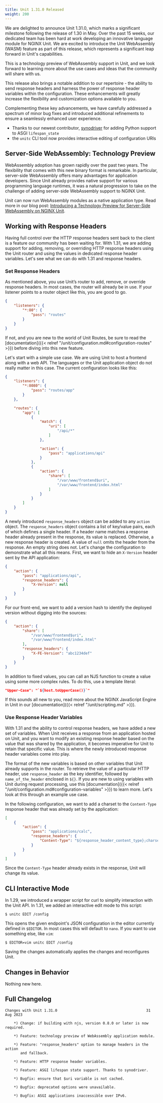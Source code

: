 ```yaml
---
title: Unit 1.31.0 Released
weight: 200
---
```


We are delighted to announce Unit 1.31.0, which marks a significant milestone
following the release of 1.30 in May. Over the past 15 weeks, our dedicated
team has been hard at work developing an innovative language module for NGINX
Unit. We are excited to introduce the Unit WebAssembly (WASM) feature as part
of this release, which represents a significant leap forward in Unit's
capabilities.

This is a technology preview of WebAssembly support in Unit, and we look
forward to learning more about the use cases and ideas that the community will
share with us.

This release also brings a notable addition to our repertoire - the ability to
send response headers and harness the power of response header variables within
the configuration. These enhancements will greatly increase the flexibility and
customization options available to you.

Complementing these key advancements, we have carefully addressed a spectrum of
minor bug fixes and introduced additional refinements to ensure a seamlessly
enhanced user experience.

- Thanks to our newest contributor,
  [synodriver](https://github.com/nginx/unit/commits?author=synodriver)
  for adding Python support to ASGI `lifespan_state`
- the `unitc` CLI tool now provides interactive editing of
  configuration URIs

## Server-Side WebAssembly: Technology Preview

WebAssembly adoption has grown rapidly over the past two years. The flexibility
that comes with this new binary format is remarkable. In particular,
server-side WebAssembly offers many advantages for application developers.
Since Unit already provides native support for various programming language
runtimes, it was a natural progression to take on the challenge of adding
server-side WebAssembly support to NGINX Unit.

Unit can now run WebAssembly modules as a native application type. Read more in
our blog post:
[Introducing a Technology Preview for Server-Side WebAssembly on NGINX Unit](https://www.nginx.com/blog/server-side-webassembly-nginx-unit/).

## Working with Response Headers

Having full control over the HTTP response headers sent back to the client is a
feature our community has been waiting for. With 1.31, we are adding support
for adding, removing, or overriding HTTP response headers using the Unit router
and using the values in dedicated response header variables. Let's see what we
can do with 1.31 and response headers.

### Set Response Headers

As mentioned above, you use Unit’s router to add, remove, or override response
headers. In most cases, the router will already be in use. If your listener
points to a router object like this, you are good to go.

```json
{
    "listeners": {
        "*:80": {
            "pass": "routes"
        }
    }
}
```

If not, and you are new to the world of Unit Routes, be sure to read the
[documentation]({{< relref "/unit/configuration.md#configuration-routes" >}})
before diving into this new
feature.

Let's start with a simple use case. We are using Unit to host a frontend along
with a web API. The languages or the Unit application object do not really
matter in this case. The current configuration looks like this:

```json
{
    "listeners": {
        "*:8080": {
            "pass": "routes/app"
        }
    },

    "routes": {
        "app": [
            {
                "match": {
                    "uri": [
                        "/api/*"
                    ]
                },

                "action": {
                    "pass": "applications/api"
                }
            },
            {
                "action": {
                    "share": [
                        "/var/www/frontend$uri",
                        "/var/www/frontend/index.html"
                    ]
                }
            }
        ]
    }
}
```

A newly introduced `response_headers` object can be added to any
`action` object. The `response_headers` object contains a list of
key/value pairs, each of which defines a single header. If a header name
matches a response header already present in the response, its value is
replaced. Otherwise, a new response header is created. A value of `null`
omits the header from the response. An empty string does not. Let's change the
configuration to demonstrate what all this means. First, we want to hide an
`X-Version` header sent by the API application:

```json
{
    "action": {
        "pass": "applications/api",
        "response_headers": {
            "X-Version": null
        }
    }
}
```

For our front-end, we want to add a version hash to identify the deployed
version without digging into the sources:

```json
{
    "action": {
        "share": [
            "/var/www/frontend$uri",
            "/var/www/frontend/index.html"
        ],
        "response_headers": {
            "X-FE-Version": "abc1234def"
        }
    }
}
```

In addition to fixed values, you can call an NJS function to create a value
using some more complex rules. To do this, use a template literal:

```json
"Upper-Case": "`${host.toUpperCase()}`"
```

If this sounds all new to you, read more about the NGINX JavaScript Engine in
Unit in our [documentation]({{< relref "/unit/scripting.md" >}}).

### Use Response Header Variables

With 1.31 and the ability to control response headers, we have added a new set
of variables. When Unit receives a response from an application hosted on Unit,
and you want to modify an existing response header based on the value that was
shared by the application, it becomes imperative for Unit to retain that
specific value. This is where the newly introduced response header variables
come into play.

The format of the new variables is based on other variables that Unit already
supports in the router. To retrieve the value of a particular HTTP header, use
`response_header` as the key identifier, followed by
`name_of_the_header` enclosed in `${}`. If you are new to using
variables with Unit during request processing, use this
[documentation]({{< relref "/unit/configuration.md#configuration-variables" >}})
to learn more. Let's look at this through an example
use case.

In the following configuration, we want to add a charset to the
`Content-Type` response header that was already set by the application:

```json
[
    {
        "action": {
            "pass": "applications/calc",
            "response_headers": {
                "Content-Type": "${response_header_content_type};charset=iso-8859-1"
            }
        }
    }
]
```

Since the `Content-Type` header already exists in the response, Unit will
change its value.

## CLI Interactive Mode

In 1.29, we introduced a wrapper script for curl to simplify interaction with
the Unit API. In 1.31, we added an interactive edit mode to this script:

```console
$ unitc EDIT /config
```

This opens the given endpoint's JSON configuration in the editor currently
defined in `$EDITOR`. In most cases this will default to
`nano`. If you want to use something else, like `vim`:

```console
$ EDITOR=vim unitc EDIT /config
```

Saving the changes automatically applies the changes and reconfigures Unit.

## Changes in Behavior

Nothing new here.

## Full Changelog

```none
Changes with Unit 1.31.0                                         31 Aug 2023

    *) Change: if building with njs, version 0.8.0 or later is now required.

    *) Feature: technology preview of WebAssembly application module.

    *) Feature: "response_headers" option to manage headers in the action
       and fallback.

    *) Feature: HTTP response header variables.

    *) Feature: ASGI lifespan state support. Thanks to synodriver.

    *) Bugfix: ensure that $uri variable is not cached.

    *) Bugfix: deprecated options were unavailable.

    *) Bugfix: ASGI applications inaccessible over IPv6.
```
